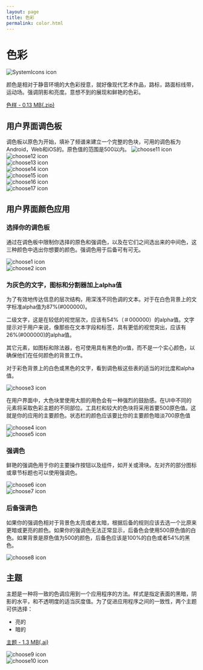```yaml
---
layout: page
title: 色彩
permalink: color.html
---
```

  
# 色彩
  
![SystemIcons icon](images/style-color-colorstory-01_large_xhdpi.png)   
  
颜色是相对于静音环境的大色彩授意，就好像现代艺术作品，路标，路面标线带，运动场。强调阴影和亮度。意想不到的展现和鲜艳的色彩。

[色样 - 0.13 MB(.zip)](http://materialdesign.qiniudn.com/downloads/color_swatches.zip)      
  
## 用户界面调色板
  
调色板以原色为开始，填补了频谱来建立一个完整的色块，可用的调色板为Android，Web和iOS的。原色值的范围是500以内。
![choose11 icon](images/style-color-palette-1.png)  
![choose12 icon](images/style-color-palette-2.png)    
![choose13 icon](images/style-color-palette-3.png)  
![choose14 icon](images/style-color-palette-4.png)  
![choose15 icon](images/style-color-palette-5.png)  
![choose16 icon](images/style-color-palette-6.png)  
![choose17 icon](images/style-color-palette-7.png)  
    
## 用户界面颜色应用
  
### 选择你的调色板

通过在调色板中限制你选择的原色和强调色，以及在它们之间选出来的中间色，这三种颜色中选出你想要的颜色。强调色用于后备可有可无。
  
![choose1 icon](images/style-color-colorapplication-color_application-01a_large_mdpi.png)  
![choose2 icon](images/style-color-colorapplication-color_application-01b_large_mdpi.png)  
  
### 为灰色的文字，图标和分割器加上alpha值

为了有效地传达信息的层次结构，用深浅不同色调的文本。对于在白色背景上的文字标准alpha值为87%(#000000)。
  
二级文字，这是在较低的视觉层次，应该有54%（＃000000）的alpha值。文字提示对于用户来说，像那些在文本字段和标签，具有更低的视觉突出，应该有26%(#000000)的alpha值。
  
其它元素，如图标和除法器，也可使用具有黑色的α值，而不是一个实心颜色，以确保他们在任何颜色的背景工作。
  
对于彩色背景上的白色或黑色的文字，看到调色板这些表的适当的对比度和alpha值。
  
![choose3 icon](images/style-color-colorapplication-color_application-01b_large_mdpi.png)  
  
在用户界面中，大色块里使用大胆的用色会有一种强烈的鼓励感。在UI中不同的元素将采取色彩主题的不同部位。工具栏和较大的色块将采用首要500原色值。这就是你的应用的主要颜色。状态栏的颜色应该要比你的主要颜色暗淡700原色值
   
![choose4 icon](images/style-color-colorapplication-color_application-03_large_mdpi.png)  
![choose5 icon](images/style-color-colorapplication-color_application-04_large_mdpi.png)  
  
### 强调色

鲜艳的强调色用于你的主要操作按钮以及组件，如开关或滑块。左对齐的部分图标或章节标题也可以使用强调色。
  
![choose6 icon](images/style-color-colorapplication-color_application-05_large_mdpi.png)  
![choose7 icon](images/style-color-colorapplication-color_application-08_large_mdpi.png)  
  
### 后备强调色

如果你的强调色相对于背景色太亮或者太暗，根据后备的规则应该去选一个比原来更暗或更亮的颜色。如果你的强调色无法正常显示，后备色会使用500原色值的白色。如果背景是原色值为500的颜色，后备色应该是100%的白色或者54%的黑色。
  
![choose8 icon](images/style-color-colorapplication-color_application-04_large_mdpi.png)  
  
## 主题
  
主题是一种将一致的色调应用到一个应用程序的方法。样式是指定表面的黑暗，阴影的水平，和不透明度的适当灰度值。为了促进应用程序之间的一致性，两个主题可供选择：
- 亮的  
- 暗的  

[主题 - 1.3 MB(.ai)](http://materialdesign.qiniudn.com/downloads/stickersheet_uielements.ai)   
  
![choose9 icon](images/Style-Color-Themes-theme-01_large_mdpi.png)    
![choose10 icon](images/Style-Color-Themes-theme-02_large_mdpi.png)    






